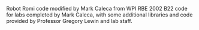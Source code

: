 Robot Romi code modified by Mark Caleca from WPI RBE 2002 B22 code for labs completed by Mark Caleca, with some additional libraries and code provided by Professor Gregory Lewin and lab staff.